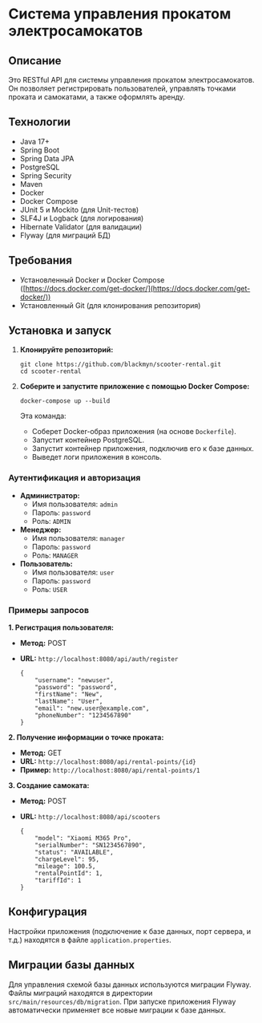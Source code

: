 # Система управления прокатом электросамокатов

## Описание

Это RESTful API для системы управления прокатом электросамокатов.  Он позволяет регистрировать пользователей, управлять точками проката и самокатами, а также оформлять аренду.

## Технологии

*   Java 17+
*   Spring Boot
*   Spring Data JPA
*   PostgreSQL
*   Spring Security
*   Maven
*   Docker
*   Docker Compose
*   JUnit 5 и Mockito (для Unit-тестов)
*   SLF4J и Logback (для логирования)
*   Hibernate Validator (для валидации)
*   Flyway (для миграций БД)

## Требования

*   Установленный Docker и Docker Compose ([https://docs.docker.com/get-docker/](https://docs.docker.com/get-docker/))
*   Установленный Git (для клонирования репозитория)

## Установка и запуск

1.  **Клонируйте репозиторий:**

    ```
    git clone https://github.com/blackmyn/scooter-rental.git
    cd scooter-rental
    ```

2.  **Соберите и запустите приложение с помощью Docker Compose:**

    ```
    docker-compose up --build
    ```

    Эта команда:
    *   Соберет Docker-образ приложения (на основе `Dockerfile`).
    *   Запустит контейнер PostgreSQL.
    *   Запустит контейнер приложения, подключив его к базе данных.
    *   Выведет логи приложения в консоль.

### Аутентификация и авторизация

*   **Администратор:**
    *   Имя пользователя: `admin`
    *   Пароль: `password`
    *   Роль: `ADMIN`
*   **Менеджер:**
    *   Имя пользователя: `manager`
    *   Пароль: `password`
    *   Роль: `MANAGER`
*   **Пользователь:**
    *   Имя пользователя: `user`
    *   Пароль: `password`
    *   Роль: `USER`

### Примеры запросов

**1. Регистрация пользователя:**

*   **Метод:** POST
*   **URL:** `http://localhost:8080/api/auth/register`

    ```
    {
        "username": "newuser",
        "password": "password",
        "firstName": "New",
        "lastName": "User",
        "email": "new.user@example.com",
        "phoneNumber": "1234567890"
    }
    ```

**2. Получение информации о точке проката:**

*   **Метод:** GET
*   **URL:** `http://localhost:8080/api/rental-points/{id}`
*   **Пример:**  `http://localhost:8080/api/rental-points/1`

**3. Создание самоката:**

*   **Метод:** POST
*   **URL:** `http://localhost:8080/api/scooters`

    ```
    {
        "model": "Xiaomi M365 Pro",
        "serialNumber": "SN1234567890",
        "status": "AVAILABLE",
        "chargeLevel": 95,
        "mileage": 100.5,
        "rentalPointId": 1,
        "tariffId": 1
    }
    ```

## Конфигурация

Настройки приложения (подключение к базе данных, порт сервера, и т.д.) находятся в файле `application.properties`.

## Миграции базы данных

Для управления схемой базы данных используются миграции Flyway.  Файлы миграций находятся в директории `src/main/resources/db/migration`.  При запуске приложения Flyway автоматически применяет все новые миграции к базе данных.
